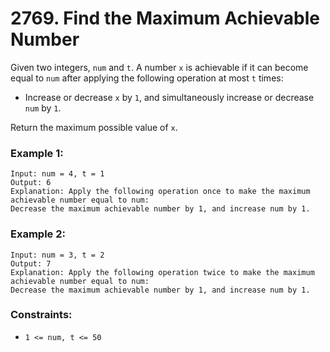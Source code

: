 # 2769. Find the Maximum Achievable Number

Given two integers, `num` and `t`. A number `x` is achievable if it can become equal to `num` after applying the following operation at most `t` times:

- Increase or decrease `x` by `1`, and simultaneously increase or decrease `num` by `1`.

Return the maximum possible value of `x`.

### Example 1:

```
Input: num = 4, t = 1
Output: 6
Explanation: Apply the following operation once to make the maximum achievable number equal to num:
Decrease the maximum achievable number by 1, and increase num by 1.
```

### Example 2:

```
Input: num = 3, t = 2
Output: 7
Explanation: Apply the following operation twice to make the maximum achievable number equal to num:
Decrease the maximum achievable number by 1, and increase num by 1.
```

### Constraints:

- `1 <= num, t <= 50`
